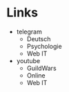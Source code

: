 # Links

- telegram
  - Deutsch
  - Psychologie
  - Web IT
- youtube
  - GuildWars
  - Online
  - Web IT
